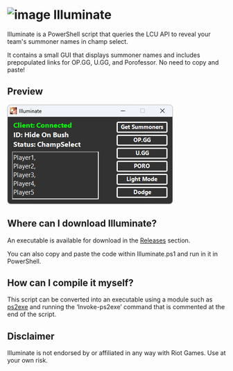 # ![image](https://i.imgur.com/chXMyEu.png) Illuminate
Illuminate is a PowerShell script that queries the LCU API to reveal your team's summoner names in champ select.

It contains a small GUI that displays summoner names and includes prepopulated links for OP.GG, U.GG, and Porofessor. No need to copy and paste!

## Preview
![GitHub Image](/Preview.png)

## Where can I download Illuminate?
An executable is available for download in the [Releases](https://github.com/stuartgrubb/Illuminate/releases) section.

You can also copy and paste the code within Illuminate.ps1 and run in it in PowerShell.

## How can I compile it myself?
This script can be converted into an executable using a module such as [ps2exe](https://www.powershellgallery.com/packages/ps2exe/) and running the ‘Invoke-ps2exe’ command that is commented at the end of the script.

## Disclaimer
Illuminate is not endorsed by or affiliated in any way with Riot Games. Use at your own risk.
